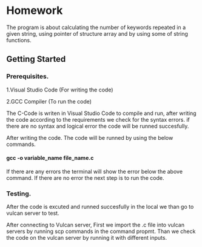 # Homework

The program is about calculating the number of keywords repeated in a given string, using pointer of structure array and by using some of string functions.

## Getting Started

### Prerequisites.

   1.Visual Studio Code (For writing the code)
   
   2.GCC Compiler (To run the code)
   
   The C-Code is writen in Visual Studio Code to compile and run, after writing the code according to the requirements we check for the syntax errors. if there are no syntax and logical error the code will be runned succesfully. 
   
After writing the code. The code will be runned by using the below commands. 

#### gcc -o variable_name file_name.c

If there are any errors the terminal will show the error below the above command. If there are no error the next step is to run the code. 

### Testing. 

After the code is excuted and runned succesfully in the local we than go to vulcan server to test. 

After connecting to Vulcan server, First we import the .c file into vulcan servers by running scp commands in the command propmt. Than we check the code on the vulcan server by running it with different inputs. 





